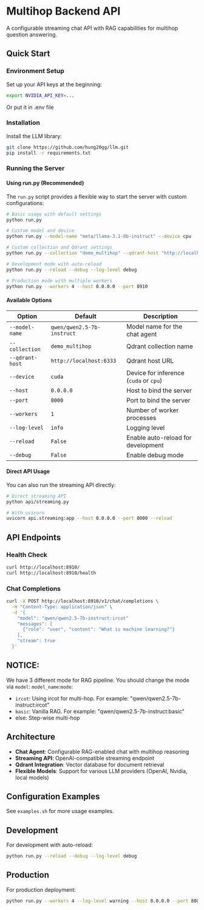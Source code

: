 # Multihop Backend API

A configurable streaming chat API with RAG capabilities for multihop question answering.

## Quick Start

### Environment Setup

Set up your API keys at the beginning:

```bash
export NVIDIA_API_KEY=...
```

Or put it in .env file

### Installation

Install the LLM library:

```bash
git clone https://github.com/hung20gg/llm.git
pip install -r requirements.txt
```

### Running the Server

#### Using run.py (Recommended)

The `run.py` script provides a flexible way to start the server with custom configurations:

```bash
# Basic usage with default settings
python run.py

# Custom model and device
python run.py --model-name "meta/llama-3.1-8b-instruct" --device cpu

# Custom collection and Qdrant settings
python run.py --collection "demo_multihop" --qdrant-host "http://localhost:6333"

# Development mode with auto-reload
python run.py --reload --debug --log-level debug

# Production mode with multiple workers
python run.py --workers 4 --host 0.0.0.0 --port 8910
```

#### Available Options

| Option | Default | Description |
|--------|---------|-------------|
| `--model-name` | `qwen/qwen2.5-7b-instruct` | Model name for the chat agent |
| `--collection` | `demo_multihop` | Qdrant collection name |
| `--qdrant-host` | `http://localhost:6333` | Qdrant host URL |
| `--device` | `cuda` | Device for inference (`cuda` or `cpu`) |
| `--host` | `0.0.0.0` | Host to bind the server |
| `--port` | `8000` | Port to bind the server |
| `--workers` | `1` | Number of worker processes |
| `--log-level` | `info` | Logging level |
| `--reload` | `False` | Enable auto-reload for development |
| `--debug` | `False` | Enable debug mode |

#### Direct API Usage

You can also run the streaming API directly:

```bash
# Direct streaming API
python api/streaming.py

# With uvicorn
uvicorn api.streaming:app --host 0.0.0.0 --port 8000 --reload
```

## API Endpoints

### Health Check

```bash
curl http://localhost:8910/
curl http://localhost:8910/health
```

### Chat Completions

```bash
curl -X POST http://localhost:8910/v1/chat/completions \
  -H "Content-Type: application/json" \
  -d '{
    "model": "qwen/qwen2.5-7b-instruct:ircot"
    "messages": [
      {"role": "user", "content": "What is machine learning?"}
    ],
    "stream": true
  }'
```

## NOTICE:

We have 3 different mode for RAG pipeline. You should change the mode via `model`: `model_name`:`mode`:
- `ircot`: Using ircot for multi-hop. For example: "qwen/qwen2.5-7b-instruct:ircot"
- `basic`: Vanilla RAG. For example: "qwen/qwen2.5-7b-instruct:basic"
- else: Step-wise multi-hop

## Architecture

- **Chat Agent**: Configurable RAG-enabled chat with multihop reasoning
- **Streaming API**: OpenAI-compatible streaming endpoint
- **Qdrant Integration**: Vector database for document retrieval
- **Flexible Models**: Support for various LLM providers (OpenAI, Nvidia, local models)

## Configuration Examples

See `examples.sh` for more usage examples.

## Development

For development with auto-reload:

```bash
python run.py --reload --debug --log-level debug
```

## Production

For production deployment:

```bash
python run.py --workers 4 --log-level warning --host 0.0.0.0 --port 8080
```